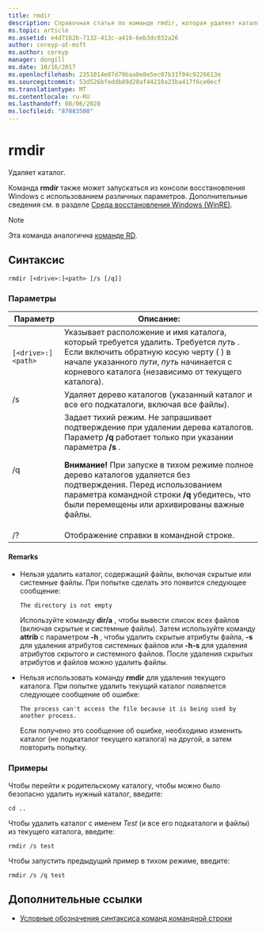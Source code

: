 ```yaml
---
title: rmdir
description: Справочная статья по команде rmdir, которая удаляет каталог.
ms.topic: article
ms.assetid: e4d7162b-7132-413c-a416-6eb3dc032a26
author: coreyp-at-msft
ms.author: coreyp
manager: dongill
ms.date: 10/16/2017
ms.openlocfilehash: 2351014e07d79baa0e8e5ec07b31f04c9226613e
ms.sourcegitcommit: 53d526bfeddb89d28af44210a23ba417f6ce0ecf
ms.translationtype: MT
ms.contentlocale: ru-RU
ms.lasthandoff: 08/06/2020
ms.locfileid: "87883500"
---
```

# <a name="rmdir"></a>rmdir

Удаляет каталог.

Команда **rmdir** также может запускаться из консоли восстановления Windows с использованием различных параметров. Дополнительные сведения см. в разделе [Среда восстановления Windows (WinRE)](/windows-hardware/manufacture/desktop/windows-recovery-environment--windows-re--technical-reference).

> [!NOTE]
> Эта команда аналогична [команде RD](rd.md).

## <a name="syntax"></a>Синтаксис

```
rmdir [<drive>:]<path> [/s [/q]]
```

### <a name="parameters"></a>Параметры

| Параметр | Описание: |
|--|--|
| `[<drive>:]<path>` | Указывает расположение и имя каталога, который требуется удалить. Требуется *путь* . Если включить обратную косую черту ( \) в начале указанного *пути*, *путь* начинается с корневого каталога (независимо от текущего каталога). |
| /s | Удаляет дерево каталогов (указанный каталог и все его подкаталоги, включая все файлы). |
| /q | Задает тихий режим. Не запрашивает подтверждение при удалении дерева каталогов. Параметр **/q** работает только при указании параметра **/s** .<p>**Внимание!** При запуске в тихом режиме полное дерево каталогов удаляется без подтверждения. Перед использованием параметра командной строки **/q** убедитесь, что были перемещены или архивированы важные файлы. |
| /? | Отображение справки в командной строке. |

#### <a name="remarks"></a>Remarks

- Нельзя удалить каталог, содержащий файлы, включая скрытые или системные файлы. При попытке сделать это появится следующее сообщение:

    `The directory is not empty`

    Используйте команду **dir/a** , чтобы вывести список всех файлов (включая скрытые и системные файлы). Затем используйте команду **attrib** с параметром **-h** , чтобы удалить скрытые атрибуты файла, **-s** для удаления атрибутов системных файлов или **-h-s** для удаления атрибутов скрытого и системного файлов. После удаления скрытых атрибутов и файлов можно удалить файлы.

- Нельзя использовать команду **rmdir** для удаления текущего каталога. При попытке удалить текущий каталог появляется следующее сообщение об ошибке:

    `The process can't access the file because it is being used by another process.`

    Если получено это сообщение об ошибке, необходимо изменить каталог (не подкаталог текущего каталога) на другой, а затем повторить попытку.

### <a name="examples"></a>Примеры

Чтобы перейти к родительскому каталогу, чтобы можно было безопасно удалить нужный каталог, введите:

```
cd ..
```

Чтобы удалить каталог с именем *Test* (и все его подкаталоги и файлы) из текущего каталога, введите:

```
rmdir /s test
```

Чтобы запустить предыдущий пример в тихом режиме, введите:

```
rmdir /s /q test
```

## <a name="additional-references"></a>Дополнительные ссылки

- [Условные обозначения синтаксиса команд командной строки](command-line-syntax-key.md)
